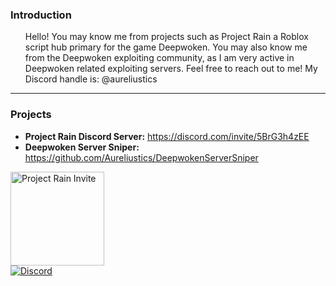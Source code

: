 ### Introduction
<ul>
Hello! You may know me from projects such as Project Rain</b> 
a Roblox script hub primary for the game Deepwoken. 
You may also know me from the Deepwoken exploiting community, as I am very active in Deepwoken related exploiting servers.
Feel free to reach out to me! My Discord handle is: @aureliustics
</ul>
<hr>

### Projects
- <b>Project Rain Discord Server:</b> https://discord.com/invite/5BrG3h4zEE <br>
- <b>Deepwoken Server Sniper: </b> https://github.com/Aureliustics/DeepwokenServerSniper

<div class="pr">
<a href="https://discord.gg/5BrG3h4zEE" target="_blank">
  <img src="https://cdn.discordapp.com/attachments/1155780341345296466/1206094119462510592/pr.png?ex=65dac1ae&is=65c84cae&hm=7d876181785e2b9bf7ab1264918b4e262719d9d4c27b95d77020696ea18335b7&" title="Project Rain Invite" height="150">
</a>
</div>

<a href="https://discord.com/users/976986147580428329">
<img src="https://camo.githubusercontent.com/2926781f752b7928101e41d3eef554776804dd35fc1c4676a77faa7c3420004f/68747470733a2f2f696d672e736869656c64732e696f2f62616467652f2d446973636f72642d77686974653f6c6f676f3d446973636f7264" alt="Discord" data-canonical-src="https://img.shields.io/badge/-Discord-white?logo=Discord" style="max-width: 100%;">
</a>
